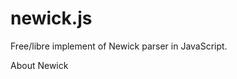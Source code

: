 # newick.js
Free/libre implement of Newick parser in JavaScript.

About Newick  
<a href="https://en.wikipedia.org/wiki/Newick_format" />
